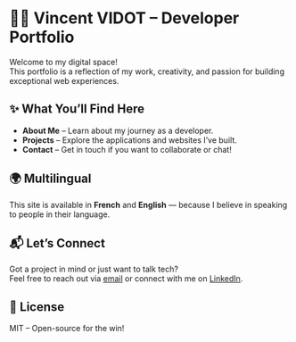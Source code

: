 # 👨‍💻 Vincent VIDOT – Developer Portfolio

Welcome to my digital space!  
This portfolio is a reflection of my work, creativity, and passion for building exceptional web experiences.

## ✨ What You’ll Find Here

- **About Me** – Learn about my journey as a developer.
- **Projects** – Explore the applications and websites I’ve built.
- **Contact** – Get in touch if you want to collaborate or chat!

## 🌍 Multilingual

This site is available in **French** and **English** — because I believe in speaking to people in their language. 

## 📬 Let’s Connect

Got a project in mind or just want to talk tech?  
Feel free to reach out via [email](mailto:vincent.vidot3@gmail.com) or connect with me on [LinkedIn](https://www.linkedin.com/in/vincentvdt).

## 📜 License

MIT – Open-source for the win!

